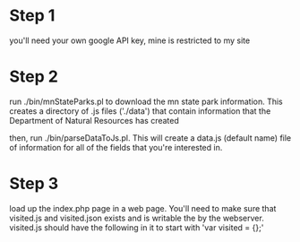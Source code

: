 
# Step 1

you'll need your own google API key, mine is restricted to my site

# Step 2

run ./bin/mnStateParks.pl to download the mn state park information.  This creates a directory of .js files ('./data') that contain information that the
Department of Natural Resources has created

then, run ./bin/parseDataToJs.pl.  This will create a data.js (default name) file of information for all of the fields that you're interested in.

# Step 3 

load up the index.php page in a web page.  You'll need to make sure that visited.js and visited.json exists and is writable the by the webserver.
visited.js should have the following in it to start with 'var visited = {};'
